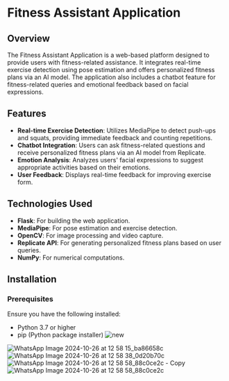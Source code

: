 # Fitness Assistant Application

## Overview

The Fitness Assistant Application is a web-based platform designed to provide users with fitness-related assistance. It integrates real-time exercise detection using pose estimation and offers personalized fitness plans via an AI model. The application also includes a chatbot feature for fitness-related queries and emotional feedback based on facial expressions.

## Features

- **Real-time Exercise Detection**: Utilizes MediaPipe to detect push-ups and squats, providing immediate feedback and counting repetitions.
- **Chatbot Integration**: Users can ask fitness-related questions and receive personalized fitness plans via an AI model from Replicate.
- **Emotion Analysis**: Analyzes users' facial expressions to suggest appropriate activities based on their emotions.
- **User Feedback**: Displays real-time feedback for improving exercise form.

## Technologies Used

- **Flask**: For building the web application.
- **MediaPipe**: For pose estimation and exercise detection.
- **OpenCV**: For image processing and video capture.
- **Replicate API**: For generating personalized fitness plans based on user queries.
- **NumPy**: For numerical computations.

## Installation

### Prerequisites

Ensure you have the following installed:

- Python 3.7 or higher
- pip (Python package installer)
![new](https://github.com/user-attachments/assets/7f0d19d1-1ea9-46b0-a631-6f044283c037)


![WhatsApp Image 2024-10-26 at 12 58 15_ba86658c](https://github.com/user-attachments/assets/4ef1f075-e165-485f-8ce1-500a005ba795)
![WhatsApp Image 2024-10-26 at 12 58 38_0d20b70c](https://github.com/user-attachments/assets/ff15d748-2583-4e5b-be26-f80fdcd68ee3)
![WhatsApp Image 2024-10-26 at 12 58 58_88c0ce2c - Copy](https://github.com/user-attachments/assets/526714d5-c939-40ad-a678-62e400c3570d)
![WhatsApp Image 2024-10-26 at 12 58 58_88c0ce2c](https://github.com/user-attachments/assets/fbf3d788-f88f-4260-a0d5-f3f80b77d961)


